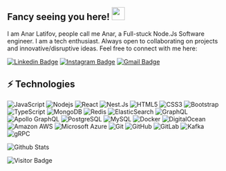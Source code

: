 ## Fancy seeing you here! <img src="https://raw.githubusercontent.com/aemmadi/aemmadi/master/wave.gif" width="30">

I am Anar Latifov, people call me Anar, a Full-stuck Node.Js Software engineer. I am a tech enthusiast. Always open to collaborating on projects and innovative/disruptive ideas. Feel free to connect with me here:

[![Linkedin Badge](https://img.shields.io/badge/-anar-lat-blue?style=flat-square&logo=Linkedin&logoColor=white&link=https://www.linkedin.com/in/anar-lat/)](https://www.linkedin.com/in/anar-lat/)
[![Instagram Badge](https://img.shields.io/badge/-jokopain-purple?style=flat-square&logo=instagram&logoColor=white&link=https://instagram.com/jokopain/)](https://instagram.com/jokopain)
[![Gmail Badge](https://img.shields.io/badge/-e.latifov.anar@gmail.com-c14438?style=flat-square&logo=Gmail&logoColor=white&link=mailto:e.latifov.anar@gmail.com)](mailto:e.latifov.anar@gmail.com)

## ⚡ Technologies

![JavaScript](https://img.shields.io/badge/-JavaScript-black?style=flat-square&logo=javascript)
![Nodejs](https://img.shields.io/badge/-Nodejs-black?style=flat-square&logo=Node.js)
![React](https://img.shields.io/badge/-React-black?style=flat-square&logo=react)
![Nest.Js](https://img.shields.io/badge/-NestJs-ea2845?style=flat-square&logo=nestjs&logoColor=white)
![HTML5](https://img.shields.io/badge/-HTML5-E34F26?style=flat-square&logo=html5&logoColor=white)
![CSS3](https://img.shields.io/badge/-CSS3-1572B6?style=flat-square&logo=css3)
![Bootstrap](https://img.shields.io/badge/-Bootstrap-563D7C?style=flat-square&logo=bootstrap)
![TypeScript](https://img.shields.io/badge/-TypeScript-007ACC?style=flat-square&logo=typescript)
![MongoDB](https://img.shields.io/badge/-MongoDB-black?style=flat-square&logo=mongodb)
![Redis](https://img.shields.io/badge/-Redis-black?style=flat-square&logo=Redis)
![ElasticSearch](https://img.shields.io/badge/-ElasticSearch-005571?style=flat-square&logo=elasticsearch)
![GraphQL](https://img.shields.io/badge/-GraphQL-E10098?style=flat-square&logo=graphql)
![Apollo GraphQL](https://img.shields.io/badge/-Apollo%20GraphQL-311C87?style=flat-square&logo=apollo-graphql)
![PostgreSQL](https://img.shields.io/badge/-PostgreSQL-336791?style=flat-square&logo=postgresql)
![MySQL](https://img.shields.io/badge/-MySQL-black?style=flat-square&logo=mysql)
![Docker](https://img.shields.io/badge/-Docker-black?style=flat-square&logo=docker)
![DigitalOcean](https://img.shields.io/badge/-Digital%20Ocean-darkblue?style=flat-square&logo=digitalocean)
![Amazon AWS](https://img.shields.io/badge/Amazon%20AWS-232F3E?style=flat-square&logo=amazon-aws)
![Microsoft Azure](https://img.shields.io/badge/Microsoft%20Azure-232F7E?style=flat-square&logo=microsoft-azure)
![Git](https://img.shields.io/badge/-Git-black?style=flat-square&logo=git)
![GitHub](https://img.shields.io/badge/-GitHub-181717?style=flat-square&logo=github)
![GitLab](https://img.shields.io/badge/-GitLab-FCA121?style=flat-square&logo=gitlab)
![Kafka](https://img.shields.io/badge/Apache_Kafka-231F20?style=for-the-badge&logo=apache-kafka&logoColor=white)
![gRPC](https://img.shields.io/badge/gRPC-green)


![Github Stats](https://github-readme-stats.vercel.app/api?username=anar-latifov&count_private=true&show_icons=true&include_all_commits=true)

![Visitor Badge](https://visitor-badge.laobi.icu/badge?page_id=anar-latifov)
